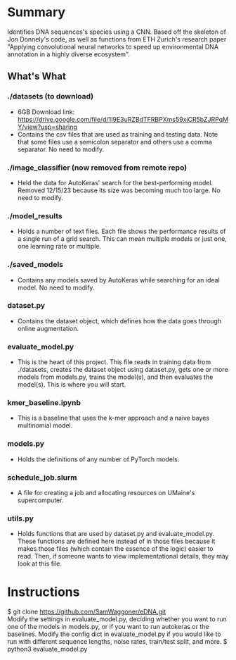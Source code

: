 # Summary
Identifies DNA sequences's species using a CNN.
Based off the skeleton of Jon Donnely's code, as well as functions from ETH Zurich's research paper "Applying convolutional neural networks to speed up environmental DNA annotation in a highly diverse ecosystem".

## What's What
### ./datasets (to download)
- 6GB Download link: https://drive.google.com/file/d/1I9E3uRZBdTFRBPXms59xjCR5bZJRPqMY/view?usp=sharing
- Contains the csv files that are used as training and testing data. Note that some files use a semicolon separator and others use a comma separator. No need to modify.

### ./image_classifier (now removed from remote repo)
- Held the data for AutoKeras' search for the best-performing model. Removed 12/15/23 because its size was becoming much too large. No need to modify. 

### ./model_results
- Holds a number of text files. Each file shows the performance results of a single run of a grid search. This can mean multiple models or just one, one learning rate or multiple. 

### ./saved_models 
- Contains any models saved by AutoKeras while searching for an ideal model. No need to modify.

### dataset.py
- Contains the dataset object, which defines how the data goes through online augmentation.

### evaluate_model.py
- This is the heart of this project. This file reads in training data from ./datasets, creates the dataset object using dataset.py, gets one or more models from models.py, trains the model(s), and then evaluates the model(s). This is where you will start.

### kmer_baseline.ipynb
- This is a baseline that uses the k-mer approach and a naive bayes multinomial model.

### models.py
- Holds the definitions of any number of PyTorch models.

### schedule_job.slurm
- A file for creating a job and allocating resources on UMaine's supercomputer.

### utils.py
- Holds functions that are used by dataset.py and evaluate_model.py. These functions are defined here instead of in those files because it makes those files (which contain the essence of the logic) easier to read. Then, if someone wants to view implementational details, they may look at this file.

# Instructions
$ git clone https://github.com/SamWaggoner/eDNA.git  
Modify the settings in evaluate_model.py, deciding whether you want to run one of the models in models.py, or if you want to run autokeras or the baselines.
Modify the config dict in evaluate_model.py if you would like to run with different sequence lengths, noise rates, train/test split, and more.
$ python3 evaluate_model.py
